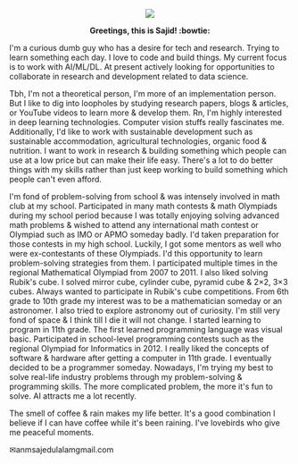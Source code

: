 <p align='center'>
    <p align='center'>
        <p align='center'>
            <img src="https://media.giphy.com/media/sZi7SzKirqV57R7HHJ/giphy.gif">
        </p>
    </p>
</p>
<p align='center'>
    <b>Greetings, this is Sajid! :bowtie: </b>
</p>

I'm a curious dumb guy who has a desire for tech and research. Trying to learn something each day. I love to code and build things. My current focus is to work with AI/ML/DL. At present actively looking for opportunities to collaborate in research and development related to data science.
        
Tbh, I'm not a theoretical person, I'm more of an implementation person. But I like to dig into loopholes by studying research papers, blogs & articles, or YouTube videos to learn more & develop them. Rn, I'm highly interested in deep learning technologies. Computer vision stuffs really fascinates me. Additionally, I'd like to work with sustainable development such as sustainable accommodation, agricultural technologies, organic food & nutrition. I want to work in research & building something which people can use at a low price but can make their life easy. There's a lot to do better things with my skills rather than just keep working to build something which people can't even afford.

I'm fond of problem-solving from school & was intensely involved in math club at my school. Participated in many math contests & math Olympiads during my school period because I was totally enjoying solving advanced math problems & wished to attend any international math contest or Olympiad such as IMO or APMO someday badly. I'd taken preparation for those contests in my high school. Luckily, I got some mentors as well who were ex-contestants of these Olympiads. I'd this opportunity to learn problem-solving strategies from them. I participated multiple times in the regional Mathematical Olympiad from 2007 to 2011. I also liked solving Rubik's cube. I solved mirror cube, cylinder cube, pyramid cube & 2×2, 3×3 cubes. Always wanted to participate in Rubik's cube competitions. From 6th grade to 10th grade my interest was to be a mathematician someday or an astronomer. I also tried to explore astronomy out of curiosity. I'm still very fond of space & I think till I die it will not change. I started learning to program in 11th grade. The first learned programming language was visual basic. Participated in school-level programming contests such as the regional Olympiad for Informatics in 2012. I really liked the concepts of software & hardware after getting a computer in 11th grade. I eventually decided to be a programmer someday. Nowadays, I'm trying my best to solve real-life industry problems through my problem-solving & programming skills. The more complicated problem, the more it's fun to solve. AI attracts me a lot recently.

The smell of coffee & rain makes my life better. It's a good combination I believe if I can have coffee while it's been raining. I've lovebirds who give me peaceful moments.

✉anmsajedulalam<at>gmail.com
</p>
<!--
<p align='center'>
    I also have an interest in Mobile/Web App Development. I am have worked with Android and learning React Native now. I know HTML.
</p>
<p align='center'>
    Currently I am trying to do some good projects out of my own interest.
</p>
<p align='center'>
    <b>In Short:</b>
</p>
-->
<!--
<p align='center'>- 🔭 I’m currently working on my personal projects related to data science. </p>
<p align='center'>- 🌱 I’m currently trying to learn more about data science. </p>
<p align='center'>- 👯 I’m looking to collaborate on AI/ML/DL Projects. </p>
<p align='center'>- 🤔 I’m looking for help with journal paper collaboration. </p>
<p align='center'>- 💬 Ask me about anything you would like to know more about working with me? </p>
<p align='center'>- 📫 How to reach me: “sajid”+”cse”+”bu”+”@”+”gmail”+”.”+”com”. </p>
<p align='center'>- 😄 Pronouns: He/His. </p>
<p align='center'>- ⚡ Fun fact: I think cooking is more like coding. I like to cook and I feel happy when I sometimes try to make fusion recipes out of nowhere in my leisure time. I make coffee because it makes me feel better. The smell of the coffee makes me refilled to start from the beginning of my mind. </p> 
-->
<!--
[![Sajid's github stats](https://github-readme-stats.vercel.app/api?username=idocodetobuild&show_icons=true&count_private=true&hide=prs,issues,contribs&theme=highcontrast)](https://github.com/idocodetobuild/github-readme-stats)


[![Top Langs](https://github-readme-stats.vercel.app/api/top-langs/?username=idocodetobuild&langs_count=10&layout=compact&theme=highcontrast)](https://github.com/idocodetobuild/github-readme-stats)
-->
<!--
<p align='center'>
    <p align='center'>
        <p align='center'>
            <img src="https://media.giphy.com/media/OasSW8GLzw8Fb6R8hv/giphy.gif">
        </p>
    </p>
</p>
-->

<!--
![](https://komarev.com/ghpvc/?username=neucro&color=070c2e&style=plastic&label=I+am+watching+you!+Sajid's+Profile+View+Counts)
-->
